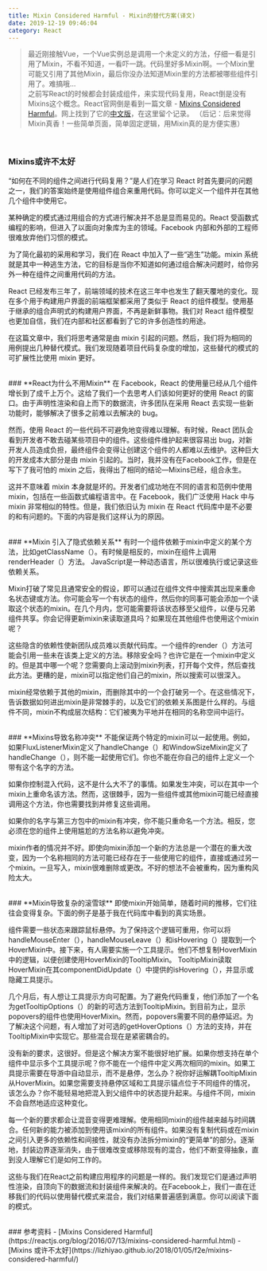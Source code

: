 ```yaml
---
title: Mixin Considered Harmful - Mixin的替代方案(译文)
date: 2019-12-19 09:46:04
category: React
---
```

> 最近刚接触Vue，一个Vue实例总是调用一个未定义的方法，仔细一看是引用了Mixin，不看不知道，一看吓一跳。代码里好多Mixin啊。一个Mixin里可能又引用了其他Mixin，最后你没办法知道Mixin里的方法都被哪些组件引用了。难搞哦...
<br/>之前写React的时候都会封装成组件，来实现代码复用，React倒是没有Mixins这个概念。React官网倒是看到一篇文章 - [Mixins Considered Harmful](https://reactjs.org/blog/2016/07/13/mixins-considered-harmful.html)。网上找到了它的[中文版](https://lizhiyao.github.io/2018/01/05/f2e/mixins-considered-harmful/)，在这里留个记录。
（后记：后来觉得Mixin真香！一些简单页面，简单固定逻辑，用Mixin真的是方便实惠）

<br/>

### **Mixins或许不太好**
“如何在不同的组件之间进行代码复用？”是人们在学习 React 时首先要问的问题之一，我们的答案始终是使用组件组合来重用代码。你可以定义一个组件并在其他几个组件中使用它。

某种确定的模式通过用组合的方式进行解决并不总是显而易见的。React 受函数式编程的影响，但进入了以面向对象库为主的领域。Facebook 内部和外部的工程师很难放弃他们习惯的模式。

为了简化最初的采用和学习，我们在 React 中加入了一些“逃生”功能。mixin 系统就是其中一种逃生方法，它的目标是当你不知道如何通过组合解决问题时，给你另外一种在组件之间重用代码的方法。

React 已经发布三年了，前端领域的技术在这三年中也发生了翻天覆地的变化。现在多个用于构建用户界面的前端框架都采用了类似于 React 的组件模型。使用基于继承的组合声明式的构建用户界面，不再是新鲜事物。我们对 React 组件模型也更加自信，我们在内部和社区都看到了它的许多创造性的用途。

在这篇文章中，我们将思考通常是由 mixin 引起的问题。然后，我们将为相同的用例提出几种替代模式。我们发现随着项目代码复杂度的增加，这些替代的模式的可扩展性比使用 mixin 更好。

<br/>
### **React为什么不用Mixin**
在 Facebook，React 的使用量已经从几个组件增长到了成千上万个。这给了我们一个去思考人们该如何更好的使用 React 的窗口。由于声明性渲染和自上而下的数据流，许多团队在采用 React 去实现一些新功能时，能够解决了很多之前难以去解决的 bug。

然而，使用 React 的一些代码不可避免地变得难以理解。有时候，React 团队会看到开发者不敢去碰某些项目中的组件。这些组件维护起来很容易出 bug，对新开发人员造成负担，最终组件会变得让创建这个组件的人都难以去维护。这种巨大的开发成本大部分是由 mixin 引起的。当时，我并没有在Facebook工作，但是在写下了我可怕的 mixin 之后，我得出了相同的结论—Mixins已经，组合永生。

这并不意味着 mixin 本身就是坏的。开发者们成功地在不同的语言和范例中使用 mixin，包括在一些函数式编程语言中。在 Facebook，我们广泛使用 Hack 中与 mixin 非常相似的特性。但是，我们依旧认为 mixin 在 React 代码库中是不必要的和有问题的。下面的内容是我们这样认为的原因。

<br/>
### **Mixin 引入了隐式依赖关系**
有时一个组件依赖于mixin中定义的某个方法，比如getClassName（）。有时候是相反的，mixin在组件上调用renderHeader（）方法。 JavaScript是一种动态语言，所以很难执行或记录这些依赖关系。

Mixin打破了常见且通常安全的假设，即可以通过在组件文件中搜索其出现来重命名状态键或方法。你可能会写一个有状态的组件，然后你的同事可能会添加一个读取这个状态的mixin。在几个月内，您可能需要将该状态移至父组件，以便与兄弟组件共享。你会记得更新mixin来读取道具吗？如果现在其他组件也使用这个mixin呢？

这些隐含的依赖性使新团队成员难以贡献代码库。一个组件的render（）方法可能会引用一些未在该类上定义的方法。移除安全吗？也许它是在一个mixin中定义的。但是其中哪一个呢？您需要向上滚动到mixin列表，打开每个文件，然后查找此方法。更糟的是，mixin可以指定他们自己的mixin，所以搜索可以很深入。

mixin经常依赖于其他的mixin，而删除其中的一个会打破另一个。在这些情况下，告诉数据如何进出mixin是非常棘手的，以及它们的依赖关系图是什么样的。与组件不同，mixin不构成层次结构：它们被夷为平地并在相同的名称空间中运行。

<br/>
### **Mixins导致名称冲突**
不能保证两个特定的mixin可以一起使用。例如，如果FluxListenerMixin定义了handleChange（）和WindowSizeMixin定义了handleChange（），则不能一起使用它们。你也不能在你自己的组件上定义一个带有这个名字的方法。

如果你控制混入代码，这不是什么大不了的事情。如果发生冲突，可以在其中一个mixin上重命名该方法。然而，这很棘手，因为一些组件或其他mixin可能已经直接调用这个方法，你也需要找到并修复这些调用。

如果你的名字与第三方包中的mixin有冲突，你不能只重命名一个方法。相反，您必须在您的组件上使用尴尬的方法名称以避免冲突。

mixin作者的情况并不好。即使向mixin添加一个新的方法总是一个潜在的重大改变，因为一个名称相同的方法可能已经存在于一些使用它的组件，直接或通过另一个mixin。一旦写入，mixin很难删除或更改。不好的想法不会被重构，因为重构风险太大。

<br/>
### **Mixin导致复杂的滚雪球**
即使mixin开始简单，随着时间的推移，它们往往会变得复杂。下面的例子是基于我在代码库中看到的真实场景。

组件需要一些状态来跟踪鼠标悬停。为了保持这个逻辑可重用，你可以将handleMouseEnter（），handleMouseLeave（）和isHovering（）提取到一个HoverMixin中。接下来，有人需要实施一个工具提示。他们不想复制HoverMixin中的逻辑，以便创建使用HoverMixin的TooltipMixin。 TooltipMixin读取HoverMixin在其componentDidUpdate（）中提供的isHovering（），并显示或隐藏工具提示。

几个月后，有人想让工具提示方向可配置。为了避免代码重复，他们添加了一个名为getTooltipOptions（）的新的可选方法到TooltipMixin。到目前为止，显示popovers的组件也使用HoverMixin。然而，popovers需要不同的悬停延迟。为了解决这个问题，有人增加了对可选的getHoverOptions（）方法的支持，并在TooltipMixin中实现它。那些混合现在是紧密耦合的。

没有新的要求，这很好。但是这个解决方案不能很好地扩展。如果你想支持在单个组件中显示多个工具提示呢？你不能在一个组件中定义两次相同的mixin。如果工具提示需要在导游中自动显示，而不是悬停，怎么办？祝你好运解耦TooltipMixin从HoverMixin。如果您需要支持悬停区域和工具提示锚点位于不同组件的情况，该怎么办？你不能轻易地把混入到父组件中的状态提升起来。与组件不同，mixin不会自然地适应这种变化。

每一个新的要求都会让混音变得更难理解。使用相同mixin的组件越来越与时间耦合。任何新的能力被添加到使用该mixin的所有组件。如果没有复制代码或在mixin之间引入更多的依赖性和间接性，就没有办法拆分mixin的“更简单”的部分。逐渐地，封装边界逐渐消失，由于很难改变或移除现有的混合，他们不断变得抽象，直到没人理解它们是如何工作的。

这些与我们在React之前构建应用程序的问题是一样的。我们发现它们是通过声明性渲染，自顶向下的数据流和封装组件来解决的。在Facebook上，我们一直在迁移我们的代码以使用替代模式来混合，我们对结果普遍感到满意。你可以阅读下面的模式。


<br/>
### 参考资料
- [Mixins Considered Harmful](https://reactjs.org/blog/2016/07/13/mixins-considered-harmful.html)
- [Mixins 或许不太好](https://lizhiyao.github.io/2018/01/05/f2e/mixins-considered-harmful/)
